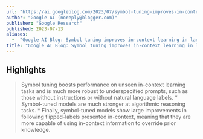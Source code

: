 ```yaml
---
url: "https://ai.googleblog.com/2023/07/symbol-tuning-improves-in-context.html"
author: "Google AI (noreply@blogger.com)"
publisher: "Google Research"
published: 2023-07-13
aliases:
  -  "Google AI Blog: Symbol tuning improves in-context learning in language models"
title: "Google AI Blog: Symbol tuning improves in-context learning in language models"
---
```


## Highlights
> Symbol tuning boosts performance on unseen in-context learning tasks and is much more robust to underspecified prompts, such as those without instructions or without natural language labels. * Symbol-tuned models are much stronger at algorithmic reasoning tasks. * Finally, symbol-tuned models show large improvements in following flipped-labels presented in-context, meaning that they are more capable of using in-context information to override prior knowledge.

